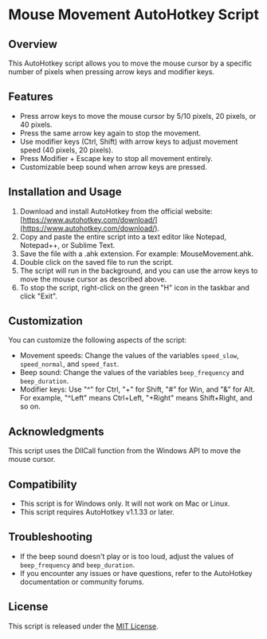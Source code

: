 # Mouse Movement AutoHotkey Script

## Overview

This AutoHotkey script allows you to move the mouse cursor by a specific number of pixels when pressing arrow keys and modifier keys.

## Features

- Press arrow keys to move the mouse cursor by 5/10 pixels, 20 pixels, or 40 pixels.
- Press the same arrow key again to stop the movement.
- Use modifier keys (Ctrl, Shift) with arrow keys to adjust movement speed (40 pixels, 20 pixels).
- Press Modifier + Escape key to stop all movement entirely.
- Customizable beep sound when arrow keys are pressed.

## Installation and Usage

1. Download and install AutoHotkey from the official website: [https://www.autohotkey.com/download/](https://www.autohotkey.com/download/).
2. Copy and paste the entire script into a text editor like Notepad, Notepad++, or Sublime Text.
3. Save the file with a .ahk extension. For example: MouseMovement.ahk.
4. Double click on the saved file to run the script.
5. The script will run in the background, and you can use the arrow keys to move the mouse cursor as described above.
6. To stop the script, right-click on the green "H" icon in the taskbar and click "Exit".

## Customization

You can customize the following aspects of the script:

- Movement speeds: Change the values of the variables `speed_slow`, `speed_normal`, and `speed_fast`.
- Beep sound: Change the values of the variables `beep_frequency` and `beep_duration`.
- Modifier keys: Use "^" for Ctrl, "+" for Shift, "#" for Win, and "&" for Alt. For example, "^Left" means Ctrl+Left, "+Right" means Shift+Right, and so on.

## Acknowledgments

This script uses the DllCall function from the Windows API to move the mouse cursor.

## Compatibility

- This script is for Windows only. It will not work on Mac or Linux.
- This script requires AutoHotkey v1.1.33 or later.

## Troubleshooting

- If the beep sound doesn't play or is too loud, adjust the values of `beep_frequency` and `beep_duration`.
- If you encounter any issues or have questions, refer to the AutoHotkey documentation or community forums.

## License

This script is released under the [MIT License](LICENSE).
